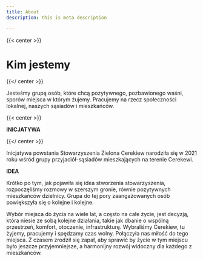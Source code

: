 ```yaml
---
title: About
description: this is meta description

---
```

{{< center >}}

# Kim jestemy

{{</ center >}}

Jesteśmy grupą osób, które chcą  pozytywnego, pozbawionego waśni, sporów miejsca w którym żujemy. Pracujemy na rzecz społeczności lokalnej, naszych sąsiadów i mieszkańców.

{{< center >}}

**INICJATYWA**

{{</ center >}}

Inicjatywa powstania Stowarzyszenia Zielona Cerekiew narodziła się w 2021 roku wśród grupy przyjaciół-sąsiadów mieszkających na terenie Cerekewi.

**IDEA**

Krótko po tym, jak pojawiła się idea stworzenia stowarzyszenia, rozpoczęliśmy rozmowy w szerszym gronie, równie pozytywnych mieszkańców dzielnicy. Grupa do tej pory zaangażowanych osób powiększyła się o kolejne i kolejne.

Wybór miejsca do życia na wiele lat, a często na całe życie, jest decyzją, która niesie ze sobą kolejne działania, takie jak dbanie o wspólną przestrzeń, komfort, otoczenie, infrastrukturę. Wybraliśmy Cerekiew, tu żyjemy, pracujemy i spędzamy czas wolny. Połączyła nas miłość do tego miejsca. Z czasem zrodził się zapał, aby sprawić by życie w tym miejscu było jeszcze przyjemniejsze, a harmonijny rozwój widoczny dla każdego z mieszkańców.